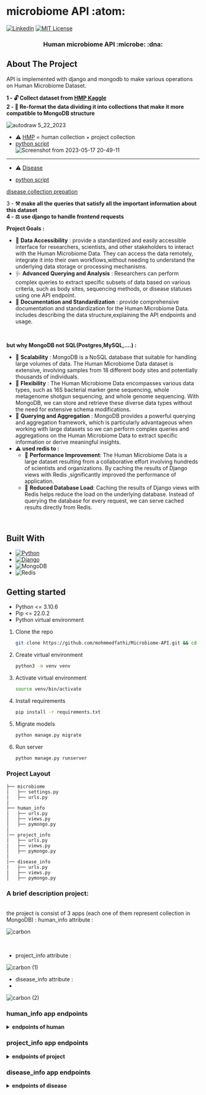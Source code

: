 # microbiome API :atom:

[![LinkedIn][linkedin-shield]][linkedin-url]
[![MIT License][license-shield]][license-url]

<div>

<h3 align="center"> Human microbiome API :microbe: :dna:</h3>

  <p align="center">
      
    
</div>

<!-- ABOUT THE PROJECT -->
## About The Project
  API is implemented with django and mongodb to make various operations on Human Microbiome Dataset. </br>
  
  **1 - :unlock: Collect dataset from [HMP Kaggle](https://www.kaggle.com/datasets/bbhatt001/human-microbiome-project) <br>
2 - :wrench: Re-format the data dividing it into collections that make it more compatible to MongoDB structure** <br>

![autodraw 5_22_2023](https://github.com/mohmmedfathi/Microbiome-API/assets/64088888/e7d289fc-063f-4b64-b339-0931acbe5515)

* ⚠️ [HMP](https://github.com/mohmmedfathi/Microbiome-API/blob/main/Datasets/data.csv)  = human collection + project collection <br>
*  [python script](https://github.com/mohmmedfathi/Microbiome-API/blob/main/Datasets/divide%20dataset.py) <br>
![Screenshot from 2023-05-17 20-49-11](https://github.com/mohmmedfathi/Microbiome-API/assets/64088888/9d627520-82a6-42ff-b5d5-6cc29a0ce602)

<hr>

* ⚠️ [Disease](https://github.com/mohmmedfathi/Microbiome-API/blob/main/Datasets/disease.csv) <br>

*  [python script](https://github.com/mohmmedfathi/Microbiome-API/blob/main/Datasets/disease_csv.py) <br>
 
[disease collection prepation](https://github.com/mohmmedfathi/Microbiome-API/assets/64088888/e3a1c9aa-84f2-4c95-9e56-073ac8593882)


3 - **:hammer_and_pick: make all the queries that satisfy all the important information about this dataset <br>
4 - :balance_scale: use django to handle frontend requests <br>**

  **Project Goals :** </br>
  * :pill: **Data Accessibility** : provide a standardized and easily accessible interface for researchers, scientists, and other stakeholders to interact with the Human Microbiome Data. They can access the data remotely, integrate it into their own workflows,without needing to understand the underlying data storage or processing mechanisms. 
  * :stethoscope: **Advanced Querying and Analysis** : Researchers can perform complex queries to extract specific subsets of data based on various criteria, such as body sites, sequencing methods, or disease statuses using one API endpoint.
  * :telescope: **Documentation and Standardization** : provide comprehensive documentation and standardization for the Human Microbiome Data. includes describing the data structure,explaining the API endpoints and usage.
  </br>
  
  **but why MongoDB not SQL(Postgres,MySQL,....) :** </br>
  * :hammer: **Scalability** : MongoDB is a NoSQL database that suitable for handling large volumes of data. The Human Microbiome Data dataset is extensive, involving samples from 18 different body sites and potentially thousands of individuals. 
  * :hammer: **Flexibility** : The Human Microbiome Data encompasses various data types, such as 16S bacterial marker gene sequencing, whole metagenome shotgun sequencing, and whole genome sequencing. With MongoDB, we can store and retrieve these diverse data types without the need for extensive schema modifications.
  * :hammer: **Querying and Aggregation** : MongoDB provides a powerful querying and aggregation framework, which is particularly advantageous when working with large datasets so we can perform complex queries and aggregations on the Human Microbiome Data to extract specific information or derive meaningful insights. 
  * 
    **⚠️ used redis to :** </br>
    * 🔨 **Performance Improvement**: The Human Microbiome Data is a large dataset resulting from a collaborative effort involving hundreds of scientists and organizations. By caching the results of Django views with Redis ,significantly improved the performance of application.
    * 🔨 **Reduced Database Load**: Caching the results of Django views with Redis helps reduce the load on the underlying database. Instead of querying the database for every request, we can serve cached results directly from Redis.
<br>


## Built With
* [![Python][Python]][Python-url]
* [![Django][Django]][Django-url]
* ![MongoDB](https://img.shields.io/badge/mongo-db-green)
* ![Redis](https://img.shields.io/badge/redis-%23DD0031.svg?style=for-the-badge&logo=redis&logoColor=white)

## Getting started
* Python <= 3.10.6
* Pip <= 22.0.2
* Python virtual environment

1. Clone the repo
   ```sh
   git clone https://github.com/mohmmedfathi/Microbiome-API.git && cd Microbiome-API
   ```
2. Create virtual environment
   ```sh
   python3 -m venv venv
   ```
3. Activate virtual environment
   ```sh
   source venv/bin/activate
   ```
4. Install requirements
   ```sh
   pip install -r requirements.txt
   ```
5. Migrate models
   ```sh
   python manage.py migrate
   ```
6. Run server
   ```sh
   python manage.py runserver 
   ```
### Project Layout 


```tree
├── microbiome
|   ├── settings.py
|   ├── urls.py
|
├── human_info
|   ├── urls.py
│   ├── views.py
│   ├── pymongo.py
|
│── project_info
|   ├── urls.py
|   ├── views.py
│   ├── pymongo.py
|
|── disease_info
|   ├── urls.py
|   ├── views.py
│   ├── pymongo.py
```

### A brief description project:



<br>
the project is consist of 3 apps (each one of them represent collection in MongoDB) :
human_info attribute :
<br>

![carbon](https://github.com/mohmmedfathi/Microbiome-API/assets/64088888/0ca9544e-a702-4644-ba36-7fc9d7854519)

<br>

* project_info attribute : 

![carbon (1)](https://github.com/mohmmedfathi/Microbiome-API/assets/64088888/d7b80216-b0ba-44fe-abda-1a481899ca64)


* disease_info attribute : 
* 
![carbon (2)](https://github.com/mohmmedfathi/Microbiome-API/assets/64088888/608f16a3-5627-4bb6-b6fd-84d547054b04)


### human_info app endpoints

<details><summary><b>endpoints of human</b></summary>
    
#### 1 - list all disease_info data 
```
    GET /human_info/list/
```
sample output : 
```json
[
    {
        "_id": 15,
        "HMP_ID": "23",
        "GOLD_ID": "Gi02599",
        "Organism_Name": "Acinetobacter sp. ATCC 27244",
        "Domain": "BACTERIAL",
        "NCBI_Superkingdom": "Bacteria Asd",
        "HMP_Isolation_Body_Site": "skin"
    },
    {
        "_id": 16,
        "HMP_ID": "26",
        "GOLD_ID": "Gi03419",
        "Organism_Name": "Acinetobacter junii SH205",
        "Domain": "BACTERIAL",
        "NCBI_Superkingdom": "Bacteria",
        "HMP_Isolation_Body_Site": "gastrointestinal_tract"
    }
  ]
```
  
  <hr> 
  
#### 2 - show specific record 
```bash
    GET /human_info/human_id
    
```
note : **human_id is Integer**
sample output : 
```json
{
    "_id": 16,
    "HMP_ID": "26",
    "GOLD_ID": "Gi03419",
    "Organism_Name": "Acinetobacter junii SH205",
    "Domain": "BACTERIAL",
    "NCBI_Superkingdom": "Bacteria",
    "HMP_Isolation_Body_Site": "gastrointestinal_tract"
}
```
 
  <hr>
  
#### 3 - Create one disease_info 
``` 
POST /human_info/create_one/
```
sample input : 
```json
{
"_id":99999,
"HMP_ID":"26",
"GOLD_ID":"GOPP",
"Organism_Name":"Acinetobacter junii SH205",
"Domain":"BACTERIAL",
"NCBI_Superkingdom":"Bacteria",
"HMP_Isolation_Body_Site":"gastrointestinal_tract"
}
```


sample output : 
```json
{
    "message": "human_info added",
    "human_info_id": "99999"
}
```
 
  <hr>
  
#### 4 - Create bulk human_info 
``` 
POST /human_info/create_many/
```
sample input : 
```json
[
    {
        "_id": 9955,
        "HMP_ID": "26",
        "GOLD_ID": "oppo",
        "Organism_Name": "Acinetobacter junii SH205",
        "Domain": "BACTERIAL",
        "NCBI_Superkingdom": "Bacteria",
        "HMP_Isolation_Body_Site": "gastrointestinal_tract"
    },
    {
        "_id": 6655,
        "HMP_ID": "26",
        "GOLD_ID": "oppo",
        "Organism_Name": "Acinetobacter junii SH205",
        "Domain": "BACTERIAL",
        "NCBI_Superkingdom": "Bacteria",
        "HMP_Isolation_Body_Site": "gastrointestinal_tract"
    }
]
```


sample output : 
```json
{
    "message": "2 documents inserted"
}
``` 
  <hr>
  
#### 5 - create MongoDB index 
  
 example : 
  
```
    GET /human_info/create_index?field=HMP_ID&order=1
```
  
sample output : 
```
Index created on field "HMP_ID" with name "HMP_ID_1" 
 current indexes = "{'_id_': {'v': 2, 'key': [('_id', 1)]}, 'HMP_ID_1': {'v': 2, 'key': [('HMP_ID', 1)]}}"
```
  
  <hr>
   
 
#### 6 - show all indexes 
```
    GET /disease_info/show_indexes/
```
  
sample output : 
  
```json
{
    "_id_": {
        "v": 2,
        "key": [
            [
                "_id",
                1
            ]
        ]
    },
    "HMP_ID_1": {
        "v": 2,
        "key": [
            [
                "HMP_ID",
                1
            ]
        ]
    }
}
```
 </details>
  
### project_info app endpoints
  
  <details><summary><b>endpoints of project</b></summary>
    
  ### 1 - list all project_info data 
    
  #### **:warning: :x: :yawning_face: without redis**
    
  ![Screenshot from 2023-05-22 22-57-13](https://github.com/mohmmedfathi/Microbiome-API/assets/64088888/f2bd1fe3-8831-4f99-91b6-591ab976e049)
  #### **:heavy_check_mark: :trident: with redis**
  
![Screenshot from 2023-05-22 22-58-13](https://github.com/mohmmedfathi/Microbiome-API/assets/64088888/48dd3d0d-3176-43b9-8e5a-c435194677de)

```
    GET /project_info/list/
```
sample output : 
```json
[
  {
    "_id": {
      "$oid": "646511d204a42e20e5795a0b"
    },
    "Human_id": 0,
    "Project_Status": "Complete",
    "NCBI Current_Finishing_Level": "Level 3: Improved-High-Quality Draft",
    "NCBI_Submission_Status": "6. annotation (and sequence) public on NCBI site",
    "NCBI Project ID": "33011",
    "Genbank ID": "ACIN00000000",
    "Gene Count": "1950",
    "IMG": "643886181",
    "HOMD ID": "HOMD: tax_389",
    "Sequencing Center": "Washington University Genome Sequencing Center",
    "Funding Source": "NIH-HMP Jumpstart Supplement",
    "Strain Repository ID": "ATCC 49176, CIP 103242"
  },

  {
    "_id": {
      "$oid": "646511db04a42e20e5795a1c"
    },
    "Human_id": 17,
    "Project_Status": "Complete",
    "NCBI Current_Finishing_Level": "Level 2: High-Quality Draft",
    "NCBI_Submission_Status": "6. annotation (and sequence) public on NCBI site",
    "NCBI Project ID": "52977",
    "Genbank ID": "AEVG00000000",
    "Gene Count": "2475",
    "IMG": "649989900",
    "HOMD ID": "",
    "Sequencing Center": "Baylor College of Medicine",
    "Funding Source": "NIH-HMP Jumpstart Supplement",
    "Strain Repository ID": "ATCC 25976, NCTC 10219"
  },
  {
    "_id": {
      "$oid": "646511dc04a42e20e5795a1d"
    },
    "Human_id": 18,
    "Project_Status": "Complete",
    "NCBI Current_Finishing_Level": "Level 2: High-Quality Draft",
    "NCBI_Submission_Status": "6. annotation (and sequence) public on NCBI site",
    "NCBI Project ID": "173932",
    "Genbank ID": "AWSB00000000",
    "Gene Count": "2320",
    "IMG": "0",
    "HOMD ID": "",
    "Sequencing Center": "Washington University Genome Sequencing Center",
    "Funding Source": "NIH-HMP Sequencing Center",
    "Strain Repository ID": "BEI HM-1065"
  }
  ]
```
  
  <hr>
  
#### 2 - show specific record 
```bash
    GET /project_info/Human_id
    
```
note : **Human_id is Integer**
sample output : 
```json
{
    "_id": {
        "$oid": "646511d204a42e20e5795a0c"
    },
    "Human_id": 1,
    "Project_Status": "Complete",
    "NCBI Current_Finishing_Level": "Level 2: High-Quality Draft",
    "NCBI_Submission_Status": "6. annotation (and sequence) public on NCBI site",
    "NCBI Project ID": "46343",
    "Genbank ID": "ADMS00000000",
    "Gene Count": "5755",
    "IMG": "647000200",
    "HOMD ID": "",
    "Sequencing Center": "Baylor College of Medicine",
    "Funding Source": "NIH-HMP Jumpstart Supplement",
    "Strain Repository ID": "ATCC 43553, CIP 55774, LMG 6100"
}
```
 
  <hr>
  
#### 3 - Create one project_info 
``` 
POST /project_info/create_one/
```
sample input : 
```json
{
  "Human_id": 1111,
  "Project_Status": "inprogress",
  "NCBI Current_Finishing_Level": "Level 2",
  "NCBI_Submission_Status": "6. annotation (and sequence) public on NCBI site",
  "NCBI Project ID": "38761",
  "Genbank ID": "ACRN00000000",
  "Gene Count": "1853",
  "IMG": "2513237375",
  "HOMD ID": "",
  "Sequencing Center": "Broad Institute",
  "Funding Source": "NIH-HMP Jumpstart Supplement",
  "Strain Repository ID": "BEI HM-236"
}
```
note : **Human_id is unique**

sample output : 
```json
{
    "message": "project_info added",
    "project_info_id": "6465700e1be9f8a7d146e228"
}
```
 
  <hr>
  
#### 4 - Create bulk project_info 
``` 
POST /project_info/create_many/
```
sample input : 
```json
[
    {
  "Human_id": 1112,
  "Project_Status": "complte",
  "NCBI Current_Finishing_Level": "Level 90",
  "NCBI_Submission_Status": "6. annotation (and sequence) public on NCBI site",
  "NCBI Project ID": "38761",
  "Genbank ID": "ACRN00000000",
  "Gene Count": "1853",
  "IMG": "2513237375",
  "HOMD ID": "",
  "Sequencing Center": "Broad Institute",
  "Funding Source": "NIH-HMP Jumpstart Supplement",
  "Strain Repository ID": "BEI HM-236"
},
    {
  "Human_id": 1113,
  "Project_Status": "inprogress",
  "NCBI Current_Finishing_Level": "Level 1",
  "NCBI_Submission_Status": "6. annotation (and sequence) public on NCBI site",
  "NCBI Project ID": "38761",
  "Genbank ID": "ACRN00000000",
  "Gene Count": "1853",
  "IMG": "2513237375",
  "HOMD ID": "",
  "Sequencing Center": "Broad Institute",
  "Funding Source": "NIH-HMP Jumpstart Supplement",
  "Strain Repository ID": "BEI HM-236"
}
]

```
note : **Human_id is unique**
  
sample output : 
```json
{
    "message": "2 documents inserted"
}
``` 
  <hr>
  
#### 5 - MongoDB aggregatation Endpoint
  
**Aggregate all project_info objects with optional filtering by domain, sorting, and grouping.** <br>

**Query parameters:**
  * domain: filter by domain (optional)
  * sort_by: sort by field (optional) 
  * group_by: group by field (optional)
           
#### how to use the endpoit : 
  
![carbon](https://github.com/mohmmedfathi/microtest/assets/64088888/eb2fc13e-dc86-42b4-9488-b3f08991ca0f)
  <br>

 **example :** 
  
```
 GET  /project_info/aggregate_project_info?
  Project_Status=Complete&
  sort_by=31019&
  group_by=Gene Count
```  
sample output :
  
  ![carbon](https://github.com/mohmmedfathi/microtest/assets/64088888/a35e6ec6-ec0d-4c13-8c27-75ffe817efc0)
  
<br>
  
```json
  [
  {
    "data": {
      "_id": {
        "$oid": "646511d204a42e20e5795a0b"
      },
      "Human_id": 0,
      "Project_Status": "Complete",
      "NCBI Current_Finishing_Level": "Level 3: Improved-High-Quality Draft",
      "NCBI_Submission_Status": "6. annotation (and sequence) public on NCBI site",
      "NCBI Project ID": "33011",
      "Genbank ID": "ACIN00000000",
      "Gene Count": "1950",
      "IMG": "643886181",
      "HOMD ID": "HOMD: tax_389",
      "Sequencing Center": "Washington University Genome Sequencing Center",
      "Funding Source": "NIH-HMP Jumpstart Supplement",
      "Strain Repository ID": "ATCC 49176, CIP 103242"
    }
  },
  {
    "data": {
      "_id": {
        "$oid": "646511d204a42e20e5795a0c"
      },
      "Human_id": 1,
      "Project_Status": "Complete",
      "NCBI Current_Finishing_Level": "Level 2: High-Quality Draft",
      "NCBI_Submission_Status": "6. annotation (and sequence) public on NCBI site",
      "NCBI Project ID": "46343",
      "Genbank ID": "ADMS00000000",
      "Gene Count": "5755",
      "IMG": "647000200",
      "HOMD ID": "",
      "Sequencing Center": "Baylor College of Medicine",
      "Funding Source": "NIH-HMP Jumpstart Supplement",
      "Strain Repository ID": "ATCC 43553, CIP 55774, LMG 6100"
    }
  },
  {
    "data": {
      "_id": {
        "$oid": "646511d304a42e20e5795a0d"
      },
      "Human_id": 2,
      "Project_Status": "Complete",
      "NCBI Current_Finishing_Level": "Level 5: Non-contiguous Finished",
      "NCBI_Submission_Status": "6. annotation (and sequence) public on NCBI site",
      "NCBI Project ID": "38739",
      "Genbank ID": "ACRC00000000",
      "Gene Count": "6010",
      "IMG": "0",
      "HOMD ID": "HOMD: tax_343",
      "Sequencing Center": "Broad Institute",
      "Funding Source": "NIH-HMP Jumpstart Supplement",
      "Strain Repository ID": "BEI HM-235"
    }
  }
]
```
   
  <hr>
  
#### 6 - create MongoDB index 
  
![carbon (1)](https://github.com/mohmmedfathi/microtest/assets/64088888/110404bd-4451-400f-9736-07df7e1f211d)

 example : 
  
```
    GET /human_info/create_index?field=HMP_ID&order=1
```
  
sample output : 
```
Index created on field "HMP_ID" with name "HMP_ID_1" 
 current indexes = "{'_id_': {'v': 2, 'key': [('_id', 1)]}, 'HMP_ID_1': {'v': 2, 'key': [('HMP_ID', 1)]}}"
```
  
  <hr>
   
 
#### 7 - show all indexes 
```
    GET /project_info/show_indexes/
```
  
sample output : 
  
```json
{
    "_id_": {
        "v": 2,
        "key": [
            [
                "_id",
                1
            ]
        ]
    },
    "HMP_ID_1": {
        "v": 2,
        "key": [
            [
                "HMP_ID",
                1
            ]
        ]
    }
}
```
    
 </details>

### disease_info app endpoints
  
  <details><summary><b>endpoints of disease</b></summary>
  
#### 1 - list all disease_info data 
```
    GET /disease_info/list/
```
sample output : 
```json
[
  {
    "_id": 1,
    "﻿disease": "MED.DISEASES.Blood.Anemia",
    "MED.DISEASES.Blood.Anemia": "1",
    "MED.DISEASES.Blood.Thrombosis": "0.030155518",
    "MED.DISEASES.Cancer.Any": "0.023660698",
    "MED.DISEASES.Cardiovascular.Arrythmia.MedDiagnosed": "0.034828556",
    "MED.DISEASES.Cardiovascular.Colesterol.high": "-0.013506254",
    "MED.DISEASES.Cardiovascular.Heart.Attack": "-0.026579618",
    "MED.DISEASES.Cardiovascular.Heart.Failure.Disorder": "-0.005956634",
    "MED.DISEASES.Cardiovascular.Heartrate.complains": "0.092097199",
    "MED.DISEASES.Cardiovascular.Hypertension": "0.032507649",
    "MED.DISEASES.Endocrine.DiabetesT2": "0.001839968",
    "MED.DISEASES.Gastrointestinal.Stomach.Ulcer": "0.024063959",
    "MED.DISEASES.Hepatologic.Gallstones": "0.064607811",
    "MED.DISEASES.Mental.Any": "0.109039221",
    "MED.DISEASES.Mental.Burn.Out": "0.039675773",
    "MED.DISEASES.Mental.Depression": "0.048660138",
    "MED.DISEASES.Mental.Other.anxiety": "0.051273785",
    "MED.DISEASES.Mental.Panic.disorder": "0.054330785",
    "MED.DISEASES.Neurological.Dizziness.Falling": "0.013315382",
    "MED.DISEASES.Neurological.Mental.Fibromyalgia": "0.068923906",
    "MED.DISEASES.Neurological.Migraine": "0.138918931",
    "MED.DISEASES.Other.Autoimmune.Rheumatoid.Artritis": "0.033217646",
    "MED.DISEASES.Skin.Autoimmune.Atopic.dermatitis": "0.103226315",
    "MED.DISEASES.Skin.Autoimmune.Psoriasis": "0.009517194",
    "MED.DISEASES.Skin.Autoimmune.Severe.acne": "0.060007583",
    "MED.DISEASES.Gastrointestinal.Rome3_IBS.Any": "0.04954944",
    "MED.DISEASES.None.No.Diseases": "-0.220571981"
  },
  {
    "_id": 2,
    "﻿disease": "MED.DISEASES.Blood.Thrombosis",
    "MED.DISEASES.Blood.Anemia": "0.131026313",
    "MED.DISEASES.Blood.Thrombosis": "1",
    "MED.DISEASES.Cancer.Any": "0.023773871",
    "MED.DISEASES.Cardiovascular.Arrythmia.MedDiagnosed": "0.03904039",
    "MED.DISEASES.Cardiovascular.Colesterol.high": "0.04208665",
    "MED.DISEASES.Cardiovascular.Heart.Attack": "-0.013205939",
    "MED.DISEASES.Cardiovascular.Heart.Failure.Disorder": "-0.005303241",
    "MED.DISEASES.Cardiovascular.Heartrate.complains": "0.030620218",
    "MED.DISEASES.Cardiovascular.Hypertension": "0.03232672",
    "MED.DISEASES.Endocrine.DiabetesT2": "0.019818901",
    "MED.DISEASES.Gastrointestinal.Stomach.Ulcer": "0.006462143",
    "MED.DISEASES.Hepatologic.Gallstones": "0.039995356",
    "MED.DISEASES.Mental.Any": "0.007361899",
    "MED.DISEASES.Mental.Burn.Out": "0.012085357",
    "MED.DISEASES.Mental.Depression": "-0.00757754",
    "MED.DISEASES.Other.Osteoarthritis": "0.035991451",
    "MED.DISEASES.Other.Osteoporosis": "0.031793733",
    "MED.DISEASES.Other.RSI": "0.017164426",
    "MED.DISEASES.Pulmonary.Autoimmune.Asthma": "0.000583128",
    "MED.DISEASES.Pulmonary.COPD": "0.022380562",
    "MED.DISEASES.Skin.Autoimmune.Atopic.dermatitis": "0.001593836",
    "MED.DISEASES.Skin.Autoimmune.Psoriasis": "-0.005318063",
    "MED.DISEASES.Skin.Autoimmune.Severe.acne": "0.002060624",
    "MED.DISEASES.Gastrointestinal.Rome3_IBS.Any": "0.01101488",
    "MED.DISEASES.None.No.Diseases": "-0.080449008"
  }
  ]
```
  
  <hr> 
  
#### 2 - show specific record 
```bash
    GET /disease_info/disease_id
    
```
note : **disease_id is Integer**
sample output : 
```json
{
  "_id": 1,
  "﻿disease": "MED.DISEASES.Blood.Anemia",
  "MED.DISEASES.Blood.Anemia": "1",
  "MED.DISEASES.Blood.Thrombosis": "0.030155518",
  "MED.DISEASES.Cancer.Any": "0.023660698",
  "MED.DISEASES.Cardiovascular.Arrythmia.MedDiagnosed": "0.034828556",
  "MED.DISEASES.Cardiovascular.Colesterol.high": "-0.013506254",
  "MED.DISEASES.Cardiovascular.Heart.Attack": "-0.026579618",
  "MED.DISEASES.Cardiovascular.Heart.Failure.Disorder": "-0.005956634",
  "MED.DISEASES.Cardiovascular.Heartrate.complains": "0.092097199",
  "MED.DISEASES.Cardiovascular.Hypertension": "0.032507649",
  "MED.DISEASES.Endocrine.DiabetesT2": "0.001839968",
  "MED.DISEASES.Gastrointestinal.Stomach.Ulcer": "0.024063959",
  "MED.DISEASES.Hepatologic.Gallstones": "0.064607811",
  "MED.DISEASES.Mental.Any": "0.109039221"
}
```
 
  <hr>
  
#### 3 - Create one disease_info 
``` 
POST /disease_info/create_one/
```
sample input : 
```json
{
  "_id": 100,
  "﻿disease": "MED.DISEASES.Autism",
  "MED.DISEASES.Blood.Anemia": "2",
  "MED.DISEASES.Blood.Thrombosis": "0",
  "MED.DISEASES.Cancer.Any": "0",
  "MED.DISEASES.Cardiovascular.Arrythmia.MedDiagnosed": "0.034828556",
  "MED.DISEASES.Cardiovascular.Colesterol.high": "-0.013506254",
  "MED.DISEASES.Cardiovascular.Heart.Attack": "-0.026579618",
  "MED.DISEASES.Cardiovascular.Heart.Failure.Disorder": "-0.005956634",
  "MED.DISEASES.Cardiovascular.Heartrate.complains": "0.092097199",
  "MED.DISEASES.Cardiovascular.Hypertension": "0.032507649",
  "MED.DISEASES.Endocrine.DiabetesT2": "0.001839968",
  "MED.DISEASES.Gastrointestinal.Stomach.Ulcer": "0.024063959",
  "MED.DISEASES.Hepatologic.Gallstones": "0.064607811",
  "MED.DISEASES.Mental.Any": "0.109039221",
  "MED.DISEASES.Mental.Burn.Out": "0.039675773",
  "MED.DISEASES.Mental.Depression": "0.048660138",
  "MED.DISEASES.Mental.Other.anxiety": "0.051273785",
  "MED.DISEASES.Mental.Panic.disorder": "0.054330785",
  "MED.DISEASES.Neurological.Dizziness.Falling": "0.013315382",
  "MED.DISEASES.Neurological.Mental.Fibromyalgia": "0.068923906",
  "MED.DISEASES.Neurological.Migraine": "0.138918931",
  "MED.DISEASES.Other.Autoimmune.Rheumatoid.Artritis": "0.033217646",
  "MED.DISEASES.Other.Chronic.cystitis": "0.086287333",
  "MED.DISEASES.Other.Chronic.Inflammation.Throatnose": "0.051093201",
  "MED.DISEASES.Other.Chronic.Muscle.Weakness": "0.070110742",
  "MED.DISEASES.Other.Fractures.Other": "0.000555412",
  "MED.DISEASES.Other.Incontinence": "0.067330315",
  "MED.DISEASES.Other.Kidney.Stones": "-0.011400175",
  "MED.DISEASES.Other.Osteoarthritis": "0.055869733",
  "MED.DISEASES.Other.Osteoporosis": "0.039045686",
  "MED.DISEASES.Other.RSI": "0.011864857",
  "MED.DISEASES.Pulmonary.Autoimmune.Asthma": "0.019167002",
  "MED.DISEASES.Pulmonary.COPD": "0.009635455",
  "MED.DISEASES.Skin.Autoimmune.Atopic.dermatitis": "0.103226315",
  "MED.DISEASES.Skin.Autoimmune.Psoriasis": "0.009517194",
  "MED.DISEASES.Skin.Autoimmune.Severe.acne": "0.060007583",
  "MED.DISEASES.Gastrointestinal.Rome3_IBS.Any": "0.04954944",
  "MED.DISEASES.None.No.Diseases": "-0.220571981"
}
```
note : **Human_id is unique**

sample output : 
```json
{
    "message": "disease_info added",
    "disease_info_id": "100"
}
```
 
  <hr>
  
#### 4 - Create bulk disease_info 
``` 
POST /disease_info/create_many/
```
sample input : 
```json
[
  {
    "_id": 101,
    "﻿disease": "MED.DISEASES.cancer",
    "MED.DISEASES.Blood.Anemia": "0",
    "MED.DISEASES.Blood.Thrombosis": "0",
    "MED.DISEASES.Cancer.Any": "0",
    "MED.DISEASES.Cardiovascular.Arrythmia.MedDiagnosed": "0.034828556",
    "MED.DISEASES.Cardiovascular.Colesterol.high": "-0.013506254",
    "MED.DISEASES.Cardiovascular.Heart.Attack": "-0.026579618",
    "MED.DISEASES.Cardiovascular.Heart.Failure.Disorder": "-0.005956634",
    "MED.DISEASES.Cardiovascular.Heartrate.complains": "0.092097199",
    "MED.DISEASES.Cardiovascular.Hypertension": "0.032507649",
    "MED.DISEASES.Endocrine.DiabetesT2": "0.001839968",
    "MED.DISEASES.Gastrointestinal.Stomach.Ulcer": "0.024063959",
    "MED.DISEASES.Hepatologic.Gallstones": "0.064607811",
    "MED.DISEASES.Mental.Any": "0.109039221",
    "MED.DISEASES.Mental.Burn.Out": "0.039675773",
    "MED.DISEASES.Mental.Depression": "0.048660138",
    "MED.DISEASES.Mental.Other.anxiety": "0.051273785"
  },
  {
    "_id": 102,
    "﻿disease": "MED.DISEASES.Autism",
    "MED.DISEASES.Blood.Anemia": "2",
    "MED.DISEASES.Blood.Thrombosis": "0",
    "MED.DISEASES.Cancer.Any": "0",
    "MED.DISEASES.Cardiovascular.Arrythmia.MedDiagnosed": "0.034828556",
    "MED.DISEASES.Cardiovascular.Colesterol.high": "-0.013506254",
    "MED.DISEASES.Cardiovascular.Heart.Attack": "-0.026579618",
    "MED.DISEASES.Cardiovascular.Heart.Failure.Disorder": "-0.005956634",
    "MED.DISEASES.Cardiovascular.Heartrate.complains": "0.092097199",
    "MED.DISEASES.Cardiovascular.Hypertension": "0.032507649",
    "MED.DISEASES.Endocrine.DiabetesT2": "0.001839968",
    "MED.DISEASES.Gastrointestinal.Stomach.Ulcer": "0.024063959",
    "MED.DISEASES.Hepatologic.Gallstones": "0.064607811",
    "MED.DISEASES.Mental.Any": "0.109039221",
    "MED.DISEASES.Mental.Burn.Out": "0.039675773",
    "MED.DISEASES.Mental.Depression": "0.048660138",
    "MED.DISEASES.Mental.Other.anxiety": "0.051273785",
    "MED.DISEASES.Mental.Panic.disorder": "0.054330785",
    "MED.DISEASES.Neurological.Dizziness.Falling": "0.013315382",
    "MED.DISEASES.Neurological.Mental.Fibromyalgia": "0.068923906"   
  }
]
```
note : **disease_id is unique**

sample output : 
```json
{
    "message": "2 documents inserted"
}
``` 
  <hr>
  
#### 6 - create MongoDB index 
  
![carbon (1)](https://github.com/mohmmedfathi/microtest/assets/64088888/110404bd-4451-400f-9736-07df7e1f211d)

 example : 
  
```
    GET /disease_info/create_index?field=MED.DISEASES.Cardiovascular.Colesterol.high&order=-1/
```
  
sample output : 
  
```
Index created on field "MED.DISEASES.Cardiovascular.Colesterol.high" with name "MED.DISEASES.Cardiovascular.Colesterol.high_-1" 
 current indexes = "{'_id_': {'v': 2, 'key': [('_id', 1)]}, 'MED.DISEASES.Cardiovascular.Colesterol.high_-1': {'v': 2, 'key': [('MED.DISEASES.Cardiovascular.Colesterol.high', -1)]}}"
```
  
  <hr>
   
 
#### 7 - show all indexes 
```
    GET /disease_info/show_indexes/
```
  
sample output : 
  
```json
{
    "_id_": {
        "v": 2,
        "key": [
            [
                "_id",
                1
            ]
        ]
    },
    "MED.DISEASES.Cardiovascular.Colesterol.high_-1": {
        "v": 2,
        "key": [
            [
                "MED.DISEASES.Cardiovascular.Colesterol.high",
                -1
            ]
        ]
    }
}
```
 </details>

  
  
  
  
  
  
  
  
  
  
  
  
  
  
  
  
  
  
[license-shield]: https://img.shields.io/github/license/othneildrew/Best-README-Template.svg?style=for-the-badge
[license-url]: https://github.com/othneildrew/Best-README-Template/blob/master/LICENSE.txt
[linkedin-shield]: https://img.shields.io/badge/-LinkedIn-black.svg?style=for-the-badge&logo=linkedin&colorB=555
[linkedin-url]: https://www.linkedin.com/in/mohammed-fathi-4a08071a7/
[Django]: https://img.shields.io/badge/Django-092E20?style=for-the-badge&logo=django&logoColor=green
[Django-url]: https://docs.djangoproject.com/en/3.2/
[Python]: https://img.shields.io/badge/Python-FFD43B?style=for-the-badge&logo=python&logoColor=blue
[Python-url]: https://docs.python.org/3/
